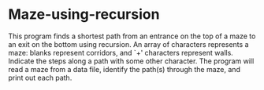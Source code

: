 # Maze-using-recursion
This program finds a shortest path from an entrance on the top of a maze to an exit on the bottom using recursion. An array of characters represents a maze: blanks represent corridors, and `+' characters represent walls. Indicate the steps along a path with some other character. The program will read a maze from a data file, identify the path(s) through the maze, and print out each path.
